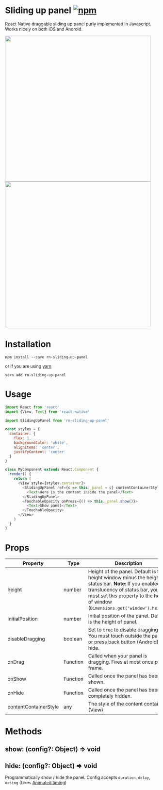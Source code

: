 # Sliding up panel [![npm](https://img.shields.io/npm/v/rn-sliding-up-panel.svg)](https://www.npmjs.com/package/rn-sliding-up-panel)

React Native draggable sliding up panel purly implemented in Javascript. Works nicely on both iOS and Android.

<img src="https://raw.githubusercontent.com/octopitus/rn-sliding-up-panel/master/demo/sliding_panel_android.gif" height="480" />
<img src="https://raw.githubusercontent.com/octopitus/rn-sliding-up-panel/master/demo/sliding_panel_ios.gif" height="480" />

# Installation

    npm install --save rn-sliding-up-panel

or if you are using [yarn](http://yarnpkg.com)

    yarn add rn-sliding-up-panel

# Usage

```js
import React from 'react'
import {View, Text} from 'react-native'

import SlidingUpPanel from 'rn-sliding-up-panel'

const styles = {
  container: {
    flex: 1,
    backgroundColor: 'white',
    alignItems: 'center',
    justifyContent: 'center'
  }
}

class MyComponent extends React.Component {
  render() {
    return (
      <View style={styles.container}>
        <SlidingUpPanel ref={c => this._panel = c} contentContainerStyle={styles.container}>
          <Text>Here is the content inside the panel</Text>
        </SlidingUpPanel>
        <TouchableOpacity onPress={() => this._panel.show()}>
          <Text>Show panel</Text>
        </TouchableOpacity>
      </View>
    )
  }
}
```

# Props

|Property|Type|Description|
|---|---|---|
|height|number|Height of the panel. Default is the height window minus the height of status bar. **Note:** If you enabled the translucency of status bar, you must set this property to the height of window (`Dimensions.get('window').height`)
|initialPosition|number|Initial position of the panel. Default is the height of panel.
|disableDragging|boolean|Set to `true` to disable dragging. You must touch outside the panel or press back button (Android) to hide.
|onDrag|Function|Called when your panel is dragging. Fires at most once per frame.
|onShow|Function|Called once the panel has been shown.
|onHide|Function|Called once the panel has been completely hidden.
|contentContainerStyle|any|The style of the content container (View)

# Methods

## show: (config?: Object) => void

## hide: (config?: Object) => void

Programmatically show / hide the panel. Config accepts `duration`, `delay`, `easing` (Likes [Animated.timing](http://facebook.github.io/react-native/releases/0.39/docs/animated.html#timing))
